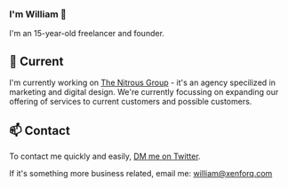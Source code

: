 ### I'm William 👋

I'm an 15-year-old freelancer and founder.

## 🔭 Current

I'm currently working on [The Nitrous Group](https://nitrous.group) - it's an agency specilized in marketing and digital design. We're currently focussing on expanding our offering of services to current customers and possible customers.

## 📫 Contact

To contact me quickly and easily, [DM me on Twitter](https://twitter.com/xenforq).

If it's something more business related, email me: william@xenforq.com
